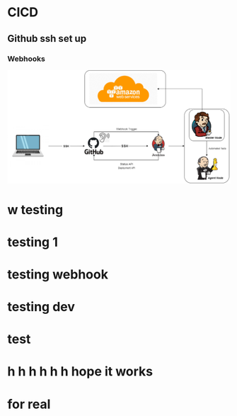 # CICD
## Github ssh set up
### Webhooks
![](images/CICD.png)
# w testing
# testing 1
# testing webhook
# testing dev
# test
# h h h h h h hope it works
# for real



